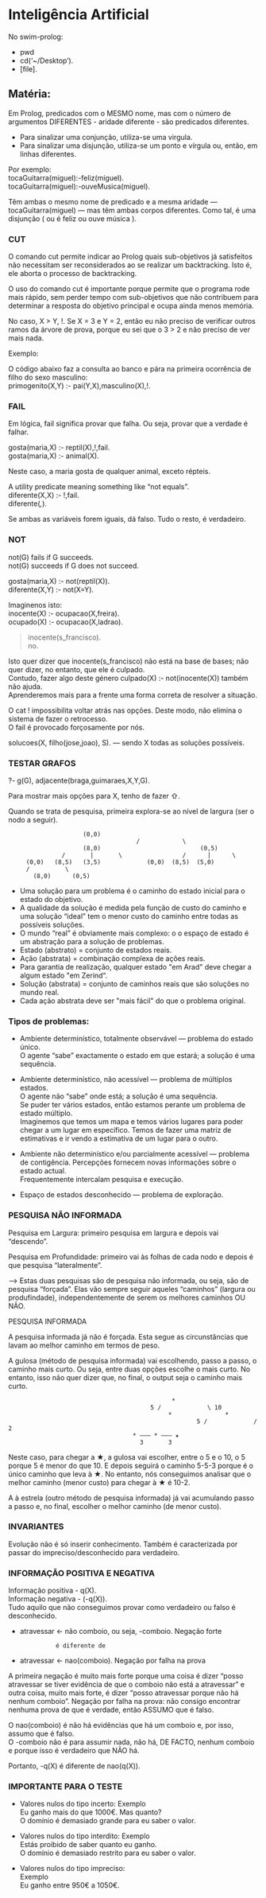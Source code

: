 # Inteligência Artificial

No swim-prolog:

- pwd
- cd(‘~/Desktop’).
- [file].

## Matéria:

Em Prolog, predicados com o MESMO nome, mas com o número de argumentos DIFERENTES - aridade diferente - são predicados diferentes.

- Para sinalizar uma conjunção, utiliza-se uma virgula.
- Para sinalizar uma disjunção, utiliza-se um ponto e vírgula ou, então, em linhas diferentes.

Por exemplo:\
tocaGuitarra(miguel):-feliz(miguel).\
tocaGuitarra(miguel):-ouveMusica(miguel).

Têm ambas o mesmo nome de predicado e a mesma aridade — tocaGuitarra(miguel) — mas têm ambas corpos diferentes. Como tal, é uma disjunção ( ou é feliz ou ouve música ).

### CUT

O comando cut permite indicar ao Prolog quais sub-objetivos já satisfeitos não necessitam ser reconsiderados ao se realizar um backtracking. Isto é, ele aborta o processo de backtracking.

O uso do comando cut é importante porque permite que o programa rode mais rápido, sem perder tempo com sub-objetivos que não contribuem para determinar a resposta do objetivo principal e ocupa ainda menos memória.

No caso, X > Y, !. Se X = 3 e Y = 2, então eu não preciso de verificar outros ramos da árvore de prova, porque eu sei que o 3 > 2 e não preciso de ver mais nada.

Exemplo:

O código abaixo faz a consulta ao banco e pára na primeira ocorrência de filho do sexo masculino:\
primogenito(X,Y) :- pai(Y,X),masculino(X),!.


### FAIL

Em lógica, fail significa provar que falha. Ou seja, provar que a verdade é falhar.

gosta(maria,X) :- reptil(X),!,fail.\
gosta(maria,X) :- animal(X).

Neste caso, a maria gosta de qualquer animal, exceto répteis.

A utility predicate meaning something like “not equals”.\
diferente(X,X) :- !,fail.\
diferente(_,_).

Se ambas as variáveis forem iguais, dá falso. Tudo o resto, é verdadeiro.


### NOT

not(G) fails if G succeeds.\
not(G) succeeds if G does not succeed.

gosta(maria,X) :- not(reptil(X)).\
diferente(X,Y) :- not(X=Y).

Imaginenos isto:\
inocente(X) :- ocupacao(X,freira).\
ocupado(X) :- ocupacao(X,ladrao).

> inocente(s_francisco).\
> no.

Isto quer dizer que inocente(s_francisco) não está na base de bases; não quer dizer, no entanto, que ele é culpado.\
Contudo, fazer algo deste género culpado(X) :- not(inocente(X)) também não ajuda.\
Aprenderemos mais para a frente uma forma correta de resolver a situação.

O cat ! impossibilita voltar atrás nas opções. Deste modo, não elimina o sistema de fazer o retrocesso.\
O fail é provocado forçosamente por nós.

solucoes(X, filho(jose,joao), S).                      — sendo X todas as soluções possíveis.


### TESTAR GRAFOS

?- g(G), adjacente(braga,guimaraes,X,Y,G).

Para mostrar mais opções para X, tenho de fazer ⇧.


Quando se trata de pesquisa, primeira explora-se ao nível de largura (ser o nodo a seguir).

					     (0,0)
                                        /            \
                         (8,0)                            (0,5)
                   /       |       \                 /      |      \
		 (0,0)   (8,5)   (3,5)             (0,0)  (8,5)  (5,0)
	     /          \
           (8,0)      (0,5)



- Uma solução para um problema é o caminho do estado inicial para o estado do objetivo.
- A qualidade da solução é medida pela função de custo do caminho e uma solução “ideal” tem o menor custo do caminho entre todas as possíveis soluções.
- O mundo “real” é obviamente mais complexo: o o espaço de estado é um abstração para a solução de problemas.
- Estado (abstrato) = conjunto de estados reais.
- Ação (abstrata) = combinação complexa de ações reais.
- Para garantia de realização, qualquer estado "em Arad" deve chegar a algum estado "em Zerind“.
- Solução (abstrata) = conjunto de caminhos reais que são soluções no mundo real.
- Cada ação abstrata deve ser "mais fácil" do que o problema original.

### Tipos de problemas:

- Ambiente determinístico, totalmente observável — problema do estado único.\
O agente “sabe” exactamente o estado em que estará; a solução é uma sequência.

- Ambiente determinístico, não acessível — problema de múltiplos estados.\
O agente não “sabe” onde está; a solução é uma sequência.\
Se puder ter vários estados, então estamos perante um problema de estado múltiplo.\
Imaginemos que temos um mapa e temos vários lugares para poder chegar a um lugar em específico. Temos de fazer uma matriz de estimativas e ir vendo a estimativa de um lugar para o outro.

- Ambiente não determinístico e/ou parcialmente acessível — problema de contigência.
Percepções fornecem novas informações sobre o estado actual.\
Frequentemente intercalam pesquisa e execução.

- Espaço de estados desconhecido — problema de exploração.


### PESQUISA NÃO INFORMADA

Pesquisa em Largura: primeiro pesquisa em largura e depois vai “descendo”.

Pesquisa em Profundidade: primeiro vai às folhas de cada nodo e depois é que pesquisa “lateralmente”.

——> Estas duas pesquisas são de pesquisa não informada, ou seja, são de pesquisa “forçada”. Elas vão sempre seguir aqueles “caminhos” (largura ou produfindade), independentemente de serem os melhores caminhos OU NÃO.


PESQUISA INFORMADA

A pesquisa informada já não é forçada. Esta segue as circunstâncias que lavam ao melhor caminho em termos de peso.

A gulosa (método de pesquisa informada) vai escolhendo, passo a passo, o caminho mais curto. Ou seja, entre duas opções escolhe o mais curto. No entanto, isso não quer dizer que, no final, o output seja o caminho mais curto.

												  *
											5 /   	        \ 10
    											 *               *
              								             5 /   	         / 2
									   * ——— * ——— ★
										 3	     3

Neste caso, para chegar a ★, a gulosa vai escolher, entre o 5 e o 10, o 5 porque 5 é menor do que 10. E depois seguirá o caminho 5-5-3 porque é o único caminho que leva à ★. No entanto, nós conseguimos analisar que o melhor caminho (menor custo) para chegar à ★ é 10-2.

A à estrela (outro método de pesquisa informada) já vai acumulando passo a passo e, no final, escolher o melhor caminho (de menor custo).


### INVARIANTES

Evolução não é só inserir conhecimento. Também é caracterizada por passar do impreciso/desconhecido para verdadeiro.


### INFORMAÇÃO POSITIVA E NEGATIVA

Informação positiva - q(X).\
Informação negativa - (-q(X)).\
Tudo aquilo que não conseguimos provar como verdadeiro ou falso é desconhecido.

- atravessar <- não comboio, ou seja, -comboio.                   Negação forte

                é diferente de

- atravessar <- nao(comboio).                                     Negação por falha na prova

A primeira negação é muito mais forte porque uma coisa é dizer “posso atravessar se tiver evidência de que o comboio não está a atravessar” e outra coisa, muito mais forte, é dizer “posso atravessar porque não há nenhum comboio”. Negação por falha na prova: não consigo encontrar nenhuma prova de que é verdade, então ASSUMO que é falso.

O nao(comboio) é não há evidências que há um comboio e, por isso, assumo que é falso.\
O -comboio não é para assumir nada, não há, DE FACTO, nenhum comboio e porque isso é verdadeiro que NÃO há.

Portanto, -q(X) é diferente de nao(q(X)).


### IMPORTANTE PARA O TESTE

- Valores nulos do tipo incerto: 
Exemplo\
Eu ganho mais do que 1000€. Mas quanto?\
O domínio é demasiado grande para eu saber o valor.

- Valores nulos do tipo interdito:
Exemplo\
Estás proibido de saber quanto eu ganho.\
O domínio é demasiado restrito para eu saber o valor.

- Valores nulos do tipo impreciso:\
Exemplo\
Eu ganho entre 950€ a 1050€.

